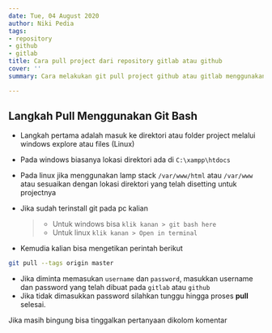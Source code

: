 ```yaml
---
date: Tue, 04 August 2020
author: Niki Pedia
tags:
- repository
- github
- gitlab
title: Cara pull project dari repository gitlab atau github
cover: ''
summary: Cara melakukan git pull project github atau gitlab menggunakan git

---
```

## Langkah Pull Menggunakan Git Bash

* Langkah pertama adalah masuk ke direktori atau folder project melalui windows explore atau files (Linux)
* Pada windows biasanya lokasi direktori ada di `C:\xampp\htdocs` 
* Pada linux jika menggunakan lamp stack `/var/www/html` atau `/var/www` atau sesuaikan dengan lokasi direktori yang telah disetting untuk projectnya
* Jika sudah terinstall git pada pc kalian

  > * Untuk windows bisa `klik kanan > git bash here`
  > * Untuk linux `klik kanan > Open in terminal`
* Kemudia kalian bisa mengetikan perintah berikut

```bash
git pull --tags origin master
```

* Jika diminta memasukan `username` dan `password`, masukkan username dan password yang telah dibuat pada `gitlab` atau `github`
* Jika tidak dimasukkan password silahkan tunggu hingga proses **pull** selesai.

Jika masih bingung bisa tinggalkan pertanyaan dikolom komentar